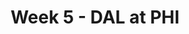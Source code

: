 ---
layout: game
title: Week 5 - DAL at PHI
season: 2006
game_id: 2006_05_DAL_PHI
away_team: DAL
home_team: PHI
---